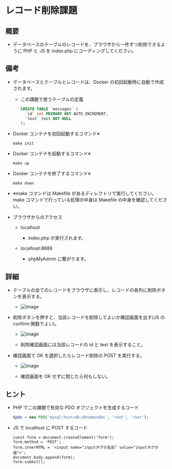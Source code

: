 # レコード削除課題

## 概要

- データベースのテーブルのレコードを、ブラウザから一件ずつ削除できるように PHP と JS を index.php にコーディングしてください。

## 備考

- データベースとテーブルとレコードは、Docker の初回起動時に自動で作成されます。

  - この課題で使うテーブルの定義
    ```SQL
    CREATE TABLE `messages` (
      `id` int PRIMARY KEY AUTO_INCREMENT,
      `text` text NOT NULL
    );
    ```

- Docker コンテナを初回起動するコマンド※

  ```
  make init
  ```

- Docker コンテナを起動するコマンド※

  ```
  make up
  ```

- Docker コンテナを終了するコマンド※

  ```
  make down
  ```

- ※make コマンドは Makefile があるディレクトリで実行してください。make コマンドで行っている処理の中身は Makefile の中身を確認してください。

- ブラウザからのアクセス

  - localhost

    - index.php が実行されます。

  - localhost:8888

    - phpMyAdmin に繋がります。

## 詳細

- テーブルの全てのレコードをブラウザに表示し、レコードの各列に削除ボタンを表示する。

  - ![image](https://user-images.githubusercontent.com/22877094/153440960-6a562899-518b-4b05-99a1-1fb54bfffd9c.png)

- 削除ボタンを押すと、当該レコードを削除してよいか確認画面を出す(JS の confirm 関数でよい)。

  - ![image](https://user-images.githubusercontent.com/22877094/153441202-75a3b0de-3cef-491b-9f5e-1e2e61123eda.png)

  - 削除確認画面には当該レコードの id と text を表示すること。

- 確認画面で OK を選択したらレコード削除の POST を実行する。

  - ![image](https://user-images.githubusercontent.com/22877094/153441681-76a30743-b206-4e15-b3cd-7f8c245ee91b.png)

  - 確認画面を OK せずに閉じたら何もしない。

## ヒント

- PHP でこの課題で有効な PDO オブジェクトを生成するコード

  ```PHP
  $pdo = new PDO('mysql:host=db;dbname=bbs', 'root', 'root');
  ```

- JS で localhost に POST するコード

  ```JS
  const form = document.createElement('form');
  form.method = 'POST';
  form.innerHTML = '<input name="inputタグの名前" value="inputタグの値">';
  document.body.append(form);
  form.submit();
  ```
